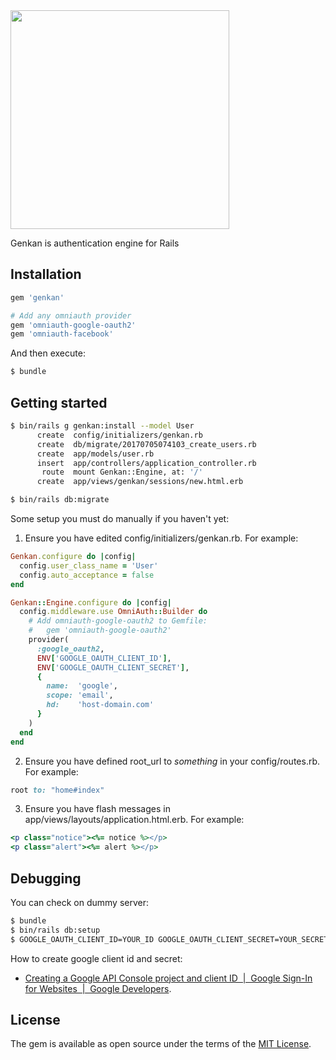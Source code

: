 <img width="350" src="https://user-images.githubusercontent.com/15371677/27876034-6f54c860-61f0-11e7-8ebb-0623227ee491.png">

Genkan is authentication engine for Rails

## Installation

```ruby
gem 'genkan'

# Add any omniauth provider
gem 'omniauth-google-oauth2'
gem 'omniauth-facebook'
```

And then execute:

```bash
$ bundle
```

## Getting started

```bash
$ bin/rails g genkan:install --model User
      create  config/initializers/genkan.rb
      create  db/migrate/20170705074103_create_users.rb
      create  app/models/user.rb
      insert  app/controllers/application_controller.rb
       route  mount Genkan::Engine, at: '/'
      create  app/views/genkan/sessions/new.html.erb

$ bin/rails db:migrate
```

Some setup you must do manually if you haven't yet:

1. Ensure you have edited config/initializers/genkan.rb.
   For example:

  ```ruby
  Genkan.configure do |config|
    config.user_class_name = 'User'
    config.auto_acceptance = false
  end

  Genkan::Engine.configure do |config|
    config.middleware.use OmniAuth::Builder do
      # Add omniauth-google-oauth2 to Gemfile:
      #   gem 'omniauth-google-oauth2'
      provider(
        :google_oauth2,
        ENV['GOOGLE_OAUTH_CLIENT_ID'],
        ENV['GOOGLE_OAUTH_CLIENT_SECRET'],
        {
          name:  'google',
          scope: 'email',
          hd:    'host-domain.com'
        }
      )
    end
  end
  ```

2. Ensure you have defined root_url to *something* in your config/routes.rb.
   For example:

  ```ruby
  root to: "home#index"
  ```

3. Ensure you have flash messages in app/views/layouts/application.html.erb.
   For example:

  ```ruby
  <p class="notice"><%= notice %></p>
  <p class="alert"><%= alert %></p>
  ```

## Debugging

You can check on dummy server:

```bash
$ bundle
$ bin/rails db:setup
$ GOOGLE_OAUTH_CLIENT_ID=YOUR_ID GOOGLE_OAUTH_CLIENT_SECRET=YOUR_SECRET bin/rails s
```

How to create google client id and secret:

- [Creating a Google API Console project and client ID  |  Google Sign-In for Websites  |  Google Developers](https://developers.google.com/identity/sign-in/web/devconsole-project).

## License
The gem is available as open source under the terms of the [MIT License](http://opensource.org/licenses/MIT).
